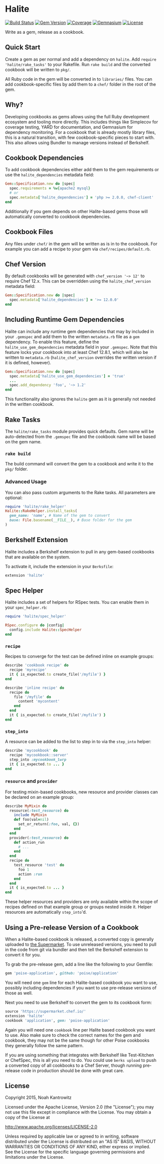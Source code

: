 # Halite

[![Build Status](https://img.shields.io/travis/poise/halite.svg)](https://travis-ci.org/poise/halite)
[![Gem Version](https://img.shields.io/gem/v/halite.svg)](https://rubygems.org/gems/halite)
[![Coverage](https://img.shields.io/codecov/c/github/poise/halite.svg)](https://codecov.io/github/poise/halite)
[![Gemnasium](https://img.shields.io/gemnasium/poise/halite.svg)](https://gemnasium.com/poise/halite)
[![License](https://img.shields.io/badge/license-Apache_2-blue.svg)](https://www.apache.org/licenses/LICENSE-2.0)

Write as a gem, release as a cookbook.

## Quick Start

Create a gem as per normal and add a dependency on `halite`. Add
`require 'halite/rake_tasks'` to your Rakefile. Run `rake build` and the
converted cookbook will be written to `pkg/`.

All Ruby code in the gem will be converted in to `libraries/` files. You can
add cookbook-specific files by add them to a `chef/` folder in the root of the
gem.

## Why?

Developing cookbooks as gems allows using the full Ruby development ecosystem
and tooling more directly. This includes things like Simplecov for coverage
testing, YARD for documentation, and Gemnasium for dependency monitoring. For
a cookbook that is already mostly library files, this is a natural transition,
with few cookbook-specific pieces to start with. This also allows using Bundler
to manage versions instead of Berkshelf.

## Cookbook Dependencies

To add cookbook dependencies either add them to the gem requirements or use
the `halite_dependencies` metadata field:

```ruby
Gem::Specification.new do |spec|
  spec.requirements = %w{apache2 mysql}
  # or
  spec.metadata['halite_dependencies'] = 'php >= 2.0.0, chef-client'
end
```

Additionally if you gem depends on other Halite-based gems those will
automatically converted to cookbook dependencies.

## Cookbook Files

Any files under `chef/` in the gem will be written as is in to the cookbook.
For example you can add a recipe to your gem via `chef/recipes/default.rb`.

## Chef Version

By default cookbooks will be generated with `chef_version '~> 12'` to require
Chef 12.x. This can be overridden using the `halite_chef_version` metadata field:

```ruby
Gem::Specification.new do |spec|
  spec.metadata['halite_dependencies'] = '>= 12.0.0'
end
```

## Including Runtime Gem Dependencies

Halite can include any runtime gem dependencies that may by included in your
`.gemspec` and add them to the written `metadata.rb` file as a `gem` dependency.
To enable this feature, define the `halite_use_gem_dependencies` metadata
field in your `.gemspec`. Note that this feature locks your cookbook into at
least Chef 12.8.1, which will also be written to `metadata.rb`
(`halite_chef_version` overrides the written version if it is defined,
however).

```ruby
Gem::Specification.new do |spec|
  spec.metadata['halite_use_gem_dependencies'] = 'true'
  ...
  spec.add_dependency 'foo', '~> 1.2'
end
```

This functionality also ignores the `halite` gem as it is generally not needed
in the written cookbook.

## Rake Tasks

The `halite/rake_tasks` module provides quick defaults. Gem name will be
auto-detected from the `.gemspec` file and the cookbook name will be based
on the gem name.

### `rake build`

The build command will convert the gem to a cookbook and write it to the `pkg/`
folder.

### Advanced Usage

You can also pass custom arguments to the Rake tasks. All parameters are
optional:

```ruby
require 'halite/rake_helper'
Halite::RakeHelper.install_tasks(
  gem_name: 'name', # Name of the gem to convert
  base: File.basename(__FILE__), # Base folder for the gem
)
```

## Berkshelf Extension

Halite includes a Berkshelf extension to pull in any gem-based cookbooks that
are available on the system.

To activate it, include the extension in your `Berksfile`:

```ruby
extension 'halite'
```

## Spec Helper

Halite includes a set of helpers for RSpec tests. You can enable them in your
`spec_helper.rb`:

```ruby
require 'halite/spec_helper'

RSpec.configure do |config|
  config.include Halite::SpecHelper
end
```

### `recipe`

Recipes to converge for the test can be defined inline on example groups:

```ruby
describe 'cookbook recipe' do
  recipe 'myrecipe'
  it { is_expected.to create_file('/myfile') }
end

describe 'inline recipe' do
  recipe do
    file '/myfile' do
      content 'mycontent'
    end
  end
  it { is_expected.to create_file('/myfile') }
end
```

### `step_into`

A resource can be added to the list to step in to via the `step_into` helper:

```ruby
describe 'mycookbook' do
  recipe 'mycookbook::server'
  step_into :mycookbook_lwrp
  it { is_expected.to ... }
end
```

### `resource` and `provider`

For testing mixin-based cookbooks, new resource and provider classes can be
declared on an example group:

```ruby
describe MyMixin do
  resource(:test_resource) do
    include MyMixin
    def foo(val=nil)
      set_or_return(:foo, val, {})
    end
  end
  provider(:test_resource) do
    def action_run
      # ...
    end
  end
  recipe do
    test_resource 'test' do
      foo 1
      action :run
    end
  end
  it { is_expected.to ... }
end
```

These helper resources and providers are only available within the scope of
recipes defined on that example group or groups nested inside it. Helper
resources are automatically `step_into`'d.

## Using a Pre-release Version of a Cookbook

When a Halite-based cookbook is released, a converted copy is generally uploaded
to [the Supermarket](https://supermarket.chef.io/). To use unreleased versions,
you need to pull in the code from git via bundler and then tell the Berkshelf
extension to convert it for you.

To grab the pre-release gem, add a line like the following to your Gemfile:

```ruby
gem 'poise-application', github: 'poise/application'
```

You will need one `gem` line for each Halite-based cookbook you want to use,
possibly including dependencies if you want to use pre-release versions of
those as well.

Next you need to use Berkshelf to convert the gem to its cookbook form:

```ruby
source 'https://supermarket.chef.io/'
extension 'halite'
cookbook 'application', gem: 'poise-application'
```

Again you will need one `cookbook` line per Halite based cookbook you want to
use. Also make sure to check the correct names for the gem and cookbook, they
may not be the same though for other Poise cookbooks they generally follow the
same pattern.

If you are using something that integrates with Berkshelf like Test-Kitchen or
ChefSpec, this is all you need to do. You could use `berks upload` to push a
converted copy of all cookbooks to a Chef Server, though running pre-release
code in production should be done with great care.

## License

Copyright 2015, Noah Kantrowitz

Licensed under the Apache License, Version 2.0 (the "License");
you may not use this file except in compliance with the License.
You may obtain a copy of the License at

http://www.apache.org/licenses/LICENSE-2.0

Unless required by applicable law or agreed to in writing, software
distributed under the License is distributed on an "AS IS" BASIS,
WITHOUT WARRANTIES OR CONDITIONS OF ANY KIND, either express or implied.
See the License for the specific language governing permissions and
limitations under the License.
